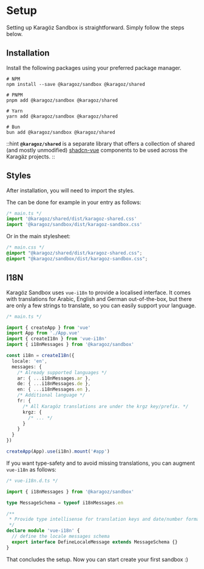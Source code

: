 # Setup

Setting up Karagöz Sandbox is straightforward. Simply follow the steps below.

## Installation

Install the following packages using your preferred package manager.

```shell
# NPM
npm install --save @karagoz/sandbox @karagoz/shared

# PNPM
pnpm add @karagoz/sandbox @karagoz/shared

# Yarn
yarn add @karagoz/sandbox @karagoz/shared

# Bun
bun add @karagoz/sandbox @karagoz/shared
```

::hint
**`@karagoz/shared`** is a separate library that offers a collection of shared (and mostly unmodified)
<a class="external" href="https://www.shadcn-vue.com" target="_blank">shadcn-vue</a> components to be used across the Karagäz projects.
::

## Styles

After installation, you will need to import the styles.

The can be done for example in your entry as follows:

```typescript
/* main.ts */
import '@karagoz/shared/dist/karagoz-shared.css'
import '@karagoz/sandbox/dist/karagoz-sandbox.css'
```

Or in the main stylesheet:

```css
/* main.css */
@import "@karagoz/shared/dist/karagoz-shared.css";
@import "@karagoz/sandbox/dist/karagoz-sandbox.css";
```

## I18N

Karagöz Sandbox uses `vue-i18n` to provide a localised interface. It comes with translations for Arabic, English 
and German out-of-the-box, but there are only a few strings to translate, so you can easily support your language.

```typescript
/* main.ts */

import { createApp } from 'vue'
import App from './App.vue'
import { createI18n } from 'vue-i18n'
import { i18nMessages } from '@karagoz/sandbox'

const i18n = createI18n({
  locale: 'en',
  messages: { 
    /* Already supported languages */ 
    ar: { ...i18nMessages.ar },
    de: { ...i18nMessages.de },
    en: { ...i18nMessages.en },
    /* Additional language */
    fr: {
      /* All Karagöz translations are under the krgz key/prefix. */
      krgz: {
        /* ... */
      }
    }
  }
})

createApp(App).use(i18n).mount('#app')
```

If you want type-safety and to avoid missing translations, you can augment `vue-i18n` as follows:

```typescript
/* vue-i18n.d.ts */

import { i18nMessages } from '@karagoz/sandbox'

type MessageSchema = typeof i18nMessages.en

/**
 * Provide type intellisense for translation keys and date/number formats.
 */
declare module 'vue-i18n' {
  // define the locale messages schema
  export interface DefineLocaleMessage extends MessageSchema {}
}
```

That concludes the setup. Now you can start create your first sandbox :)
